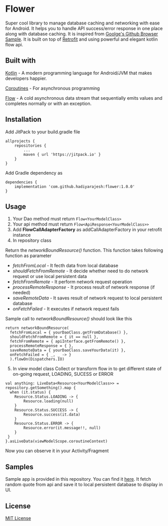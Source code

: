 # Flower
Super cool library to manage database caching and networking with ease for Android. It helps you to handle API success/error response in one place along with database caching. It is inspired from [Goolge's Github Browser Sample](https://github.com/android/architecture-components-samples/tree/master/GithubBrowserSample/). It is built on top of [Retrofit](https://github.com/square/retrofit) and using powerful and elegant kotlin flow api.

## Built with
[Kotlin](https://kotlinlang.org/) - A modern programming language for Android/JVM that makes developers happier.

[Coroutines](https://kotlinlang.org/docs/reference/coroutines-overview.html) - For asynchronous programming

[Flow](https://kotlin.github.io/kotlinx.coroutines/kotlinx-coroutines-core/kotlinx.coroutines.flow/-flow/) - A cold asynchronous data stream that sequentially emits values and completes normally or with an exception.

## Installation
Add JitPack to your build.gradle file
```
allprojects {
    repositories {
        ...
        maven { url 'https://jitpack.io' }
    }
}
```

Add Gradle dependency as 
```
dependencies {
    implementation 'com.github.hadiyarajesh:flower:1.0.0'
}
```

## Usage

1. Your Dao method must return ```Flow<YourModelClass>```
2. Your api method must return ```Flow<ApiResponse<YourModelClass>>```
3. Add **FlowCallAdapterFactory** as addCallAdapterFactory in your retrofit instance
4. In repository class

  Return the *networkBoundResource()* function. This function takes following function as parameter 

- *fetchFromLocal* - It fecth data from local database
- *shouldFetchFromRemote* - It decide whether need to do network request or use local persistent data
- *fetchFromRemote* - It perform network request operation
- *processRemoteResponse* - It process result of network response (if needed)
- *saveRemoteData* - It saves result of network request to local persistent database
- *onFetchFailed* - It executes if network request fails

Sample call to *networkBoundResource()* should look like this

```
return networkBoundResource(
  fetchFromLocal = { yourDaoClass.getFromDatabase() },
  shouldFetchFromRemote = { it == null },
  fetchFromRemote = { apiInterface.getFromRemote() },
  processRemoteResponse = { },
  saveRemoteData = { yourDaoClass.saveYourData(it) },
  onFetchFailed = { _, _ -> }
  ).flowOn(Dispatchers.IO)
```

5. In view model class
Collect or transform flow in to get different state of on-going request, LOADING, SUCESS or ERROR
```
val anything: LiveData<Resource<YourModelClass>> = repository.getSomething().map {
  when (it.status) {
    Resource.Status.LOADING -> {
        Resource.loading(null)
    }
    Resource.Status.SUCCESS -> {
        Resource.success(it.data)
    }
    Resource.Status.ERROR -> {
        Resource.error(it.message!!, null)
    }
 }
}.asLiveData(viewModelScope.coroutineContext)
```

Now you can observe it in your Activity/Fragment

## Samples
Sample app is provided in this repository. You can find it [here](https://github.com/hadiyarajesh/flower/tree/master/app/src/main/java/com/hadiyarajesh/flowersample).
It fetch random quote from api and save it to local persistent database to display in UI.

## License
[MIT License](https://github.com/hadiyarajesh/flower/blob/master/LICENSE)
